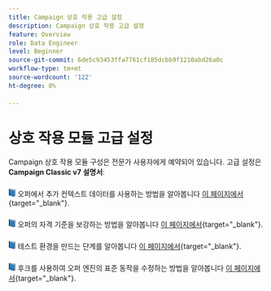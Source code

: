 ```yaml
---
title: Campaign 상호 작용 고급 설정
description: Campaign 상호 작용 고급 설정
feature: Overview
role: Data Engineer
level: Beginner
source-git-commit: 6de5c93453ffa7761cf185dcbb9f1210abd26a0c
workflow-type: tm+mt
source-wordcount: '122'
ht-degree: 0%

---
```


# 상호 작용 모듈 고급 설정

Campaign 상호 작용 모듈 구성은 전문가 사용자에게 예약되어 있습니다. 고급 설정은 **Campaign Classic v7 설명서**:

![](../assets/do-not-localize/book.png) 오퍼에서 추가 컨텍스트 데이터를 사용하는 방법을 알아봅니다 [이 페이지에서](https://experienceleague.adobe.com/docs/campaign-classic/using/managing-offers/advanced-parameters/additional-data.html){target=&quot;_blank&quot;}.

![](../assets/do-not-localize/book.png) 오퍼의 자격 기준을 보강하는 방법을 알아봅니다 [이 페이지에서](https://experienceleague.adobe.com/docs/campaign-classic/using/managing-offers/advanced-parameters/extension-example.html){target=&quot;_blank&quot;}.

![](../assets/do-not-localize/book.png) 테스트 환경을 만드는 단계를 알아봅니다  [이 페이지에서](https://experienceleague.adobe.com/docs/campaign-classic/using/managing-offers/advanced-parameters/creating-a-test-environment.html){target=&quot;_blank&quot;}.

![](../assets/do-not-localize/book.png) 후크를 사용하여 오퍼 엔진의 표준 동작을 수정하는 방법을 알아봅니다 [이 페이지에서](https://experienceleague.adobe.com/docs/campaign-classic/using/managing-offers/advanced-parameters/hooks.html){target=&quot;_blank&quot;}.

